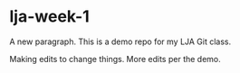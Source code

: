 # lja-week-1

A new paragraph.
This is a demo repo for my LJA Git class.

Making edits to change things.
More edits per the demo.
